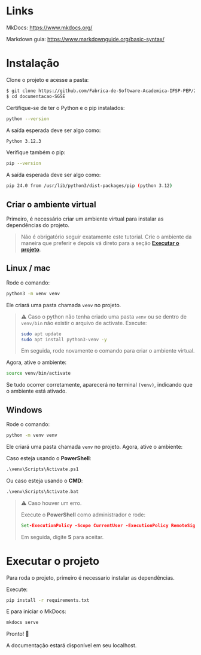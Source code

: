 # Links 
MkDocs: https://www.mkdocs.org/

Markdown guia: https://www.markdownguide.org/basic-syntax/ 

# Instalação

Clone o projeto e acesse a pasta:

```bash
$ git clone https://github.com/Fabrica-de-Software-Academica-IFSP-PEP/2025-ManualSGSE.git
$ cd documentacao-SGSE
```
Certifique-se de ter o Python e o pip instalados:
```bash
python --version
```

A saída esperada deve ser algo como:
```bash
Python 3.12.3
```
Verifique também o pip:
```bash
pip --version
```
A saída esperada deve ser algo como:
```bash
pip 24.0 from /usr/lib/python3/dist-packages/pip (python 3.12)
```


## Criar o ambiente virtual
Primeiro, é necessário criar um ambiente virtual para instalar as dependências do projeto.

> Não é obrigatório seguir exatamente este tutorial. Crie o ambiente da maneira que preferir e depois vá direto para a seção **[Executar o projeto](#executar-o-projeto)**.

## Linux / mac
Rode o comando:
```bash
python3 -m venv venv
```
Ele criará uma pasta chamada `venv` no projeto.

> ⚠️ Caso o python não tenha criado uma pasta `venv` ou se dentro de `venv/bin` não existir o arquivo de activate. Execute:
> ```bash
> sudo apt update
> sudo apt install python3-venv -y
> ```
> Em seguida, rode novamente o comando para criar o ambiente virtual.

Agora, ative o ambiente:

```bash
source venv/bin/activate
```
Se tudo ocorrer corretamente, aparecerá no terminal `(venv)`, indicando que o ambiente está ativado.

## Windows
Rode o comando:

```bash
python -m venv venv
```

Ele criará uma pasta chamada `venv` no projeto.
Agora, ative o ambiente:

Caso esteja usando o **PowerShell**:
```cmd
.\venv\Scripts\Activate.ps1
```
Ou caso esteja usando o **CMD**:
```cmd
.\venv\Scripts\Activate.bat
```

> ⚠️ Caso houver um erro. 
> 
> Execute o **PowerShell** como administrador e rode:
> ```cmd
> Set-ExecutionPolicy -Scope CurrentUser -ExecutionPolicy RemoteSigned
> ```
> Em seguida, digite **S** para aceitar.


# Executar o projeto
Para roda o projeto, primeiro é necessario instalar as dependências.

Execute:
```bash
pip install -r requirements.txt
```

E para iniciar o MkDocs:
```bash
mkdocs serve
```

Pronto! 🎉

A documentação estará disponível em seu localhost.
